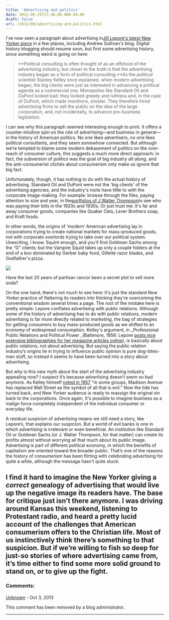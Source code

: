 ```yaml
---
title: 'Advertising and politics'
date: 2012-09-25T17:36:00.000-04:00
draft: false
url: /2012/09/advertising-and-politics.html
---
```


<!-- /\* Font Definitions \*/ @font-face {font-family:Times; panose-1:2 0 5 0 0 0 0 0 0 0; mso-font-charset:0; mso-generic-font-family:auto; mso-font-pitch:variable; mso-font-signature:3 0 0 0 1 0;} @font-face {font-family:Cambria; panose-1:2 4 5 3 5 4 6 3 2 4; mso-font-charset:0; mso-generic-font-family:auto; mso-font-pitch:variable; mso-font-signature:3 0 0 0 1 0;} @font-face {font-family:inherit; panose-1:0 0 0 0 0 0 0 0 0 0; mso-font-alt:Cambria; mso-font-charset:77; mso-generic-font-family:roman; mso-font-format:other; mso-font-pitch:auto; mso-font-signature:3 0 0 0 1 0;} /\* Style Definitions \*/ p.MsoNormal, li.MsoNormal, div.MsoNormal {mso-style-parent:""; margin-top:0in; margin-right:0in; margin-bottom:10.0pt; margin-left:0in; mso-pagination:widow-orphan; font-size:12.0pt; font-family:"Times New Roman"; mso-ascii-font-family:Cambria; mso-ascii-theme-font:minor-latin; mso-fareast-font-family:Cambria; mso-fareast-theme-font:minor-latin; mso-hansi-font-family:Cambria; mso-hansi-theme-font:minor-latin; mso-bidi-font-family:"Times New Roman"; mso-bidi-theme-font:minor-bidi;} a:link, span.MsoHyperlink {color:blue; text-decoration:underline; text-underline:single;} a:visited, span.MsoHyperlinkFollowed {mso-style-noshow:yes; color:purple; text-decoration:underline; text-underline:single;} p {margin:0in; margin-bottom:.0001pt; mso-pagination:widow-orphan; font-size:10.0pt; font-family:"Times New Roman"; mso-ascii-font-family:Times; mso-fareast-font-family:Cambria; mso-fareast-theme-font:minor-latin; mso-hansi-font-family:Times; mso-bidi-font-family:"Times New Roman";} span.apple-converted-space {mso-style-name:apple-converted-space;} @page Section1 {size:8.5in 11.0in; margin:1.0in 1.25in 1.0in 1.25in; mso-header-margin:.5in; mso-footer-margin:.5in; mso-paper-source:0;} div.Section1 {page:Section1;} \-->  

I've now seen a paragraph about advertising in[Jill Lepore's latest New Yorker piece](http://www.newyorker.com/reporting/2012/09/24/120924fa_fact_lepore) in a few places, including Andrew Sullivan's blog. Digital history blogging should resume soon, but first some advertising history, since something weird is going on here:

> **Political consulting is often thought of as an offshoot of the advertising industry, but closer to the truth is that the advertising industry began as a form of political consulting.**As the political scientist Stanley Kelley once explained, when modern advertising began, the big clients were just as interested in advancing a political agenda as a commercial one. Monopolies like Standard Oil and DuPont looked bad: they looked greedy and ruthless and, in the case of DuPont, which made munitions, sinister. They therefore hired advertising firms to sell the public on the idea of the large corporation, and, not incidentally, to advance pro-business legislation.

I can see why this paragraph seemed interesting enough to print. It offers a counter-intuitive spin on the role of advertising—and business in general—in the history of American politics. No one likes advertisers, no one likes political consultants, and they seem somewhow connected. But although we’re tempted to blame some modern debasement of politics on the over-reach of consumer culture, this suggests a much more direct approach: in fact, the subversion of politics was the goal of big industry _all along,_ and the anti-consumerist clichés about consumerism only make us ignore that big fact.  

Unfortunately, though, it has nothing to do with the actual history of advertising. Standard Oil and DuPont were not the 'big clients' of the advertising agencies, and the industry's roots have little to with the corporate image-making. For example: browse through the files, paying attention to size and year, in the[portfolios of J Walter Thompson](http://library.duke.edu/rubenstein/findingaids/jwtaccountfiles/)to see who was paying their bills in the 1920s and 1930s. Or just trust me: it's far and away consumer goods, companies like Quaker Oats, Lever Brothers soap, and Kraft foods.

  
  

In other words, the origins of ‘modern’ American advertising lay in corporations trying to create national markets for mass-produced goods, not with corporate overlords trying to take over our political system. Unexciting, I know. Squint enough, and you’ll find Goldman Sachs among the “G” clients: but the Vampire Squid takes up only a couple folders at the end of a box dominated by Gerber baby food, Gillette razor blades, and Godfather's pizza.

[![](http://4.bp.blogspot.com/-NgJIjLcoJAw/UGIi-o42boI/AAAAAAAADiQ/Bv6sQ2rpbMc/s1600/7-Eleven-7-Election-Obama-vs-Romney.png)](http://4.bp.blogspot.com/-NgJIjLcoJAw/UGIi-o42boI/AAAAAAAADiQ/Bv6sQ2rpbMc/s1600/7-Eleven-7-Election-Obama-vs-Romney.png)

Have the last 20 years of partisan rancor been a secret plot to sell more soda?

  

On the one hand, there's not much to see here: it's just the standard _New Yorker_ practice of flattering its readers into thinking they're overcoming the conventional wisdom several times a page. The root of the mistake here is pretty simple: Lepore conflates advertising with public relations. Although some of the history of advertising has to do with public relations, modern advertising is far more directly related to _marketing_, the bag of strategies for getting consumers to buy mass-produced goods as we shifted to an economy of widespread consumption. Kelley's argument, in _Professional Public Relations and Political Power _(Baltimore, 1956: Lepore [posts nice extensive bibliographies for her magazine articles online](http://library.duke.edu/rubenstein/findingaids/jwtaccountfiles/)), is basically about public relations, not about advertising. But saying the public relation industry’s origins lie in trying to influence public opinion is pure dog-bites-man stuff, so instead it seems to have been turned into a story about advertising.

  

But why is this new myth about the start of the advertising industry appealing now? I suspect it’s because advertising doesn’t seem so bad anymore. As Kelley himself [noted in 1957](http://www.jstor.org/stable/4609947) "in some groups, Madison Avenue has replaced Wall Street as the symbol of all that is evil.” Now the tide has turned back, and New Yorker audience is ready to reassign the original sin back to the corporations. Once again, it's possible to imagine business as a malign force completely independent of the individual consumer or everyday life.

  

A residual suspicion of advertising means we still need a story, like Lepore’s, that explains our suspicion. But a world of evil banks is one in which advertising is irrelevant or even beneficial. An institution like Standard Oil or Goldman Sachs (or J. Walter Thompson, for that matter) can create its profits almost without worrying all that much about its public image. Advertising is part of different political economy, in which the benefits of capitalism are oriented toward the broader public. That’s one of the reasons the history of consumerism has been flirting with celebrating advertising for quite a while, although the message hasn’t quite stuck.

  

I find it hard to imagine the New Yorker giving a _correct_ genealogy of advertising that would live up the negative image its readers have. The base for critique just isn’t there anymore. I was driving around Kansas this weekend, listening to Protestant radio, and heard a pretty lucid account of the challenges that American consumerism offers to the Christian life. Most of us instinctively think there’s something to that suspicion. But if we’re willing to fish so deep for just-so stories of where advertising came from, it’s time either to find some more solid ground to stand on, or to give up the fight.
---
### Comments:
#### 
[Unknown](https://www.blogger.com/profile/15472532452503089651 "noreply@blogger.com") - <time datetime="2013-10-23T13:48:53.783-04:00">Oct 3, 2013</time>

This comment has been removed by a blog administrator.
<hr />
